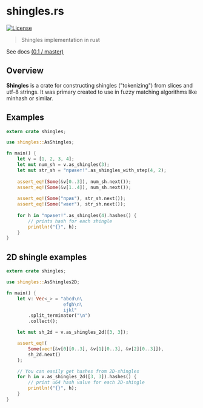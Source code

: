 shingles.rs
====

[![License](https://img.shields.io/badge/license-MIT-blue.svg)](https://raw.githubusercontent.com/dimack/shingles.rs/master/LICENSE)

>  Shingles implementation in rust

See docs [(0.1 / master)](https://dimack.github.io/shingles.rs/0.1/shingles/)

## Overview
**Shingles** is a crate for constructing shingles ("tokenizing") from slices and utf-8 strings.
It was primary created to use in fuzzy matching algorithms like minhash or similar.

## Examples
```rust
extern crate shingles;

use shingles::AsShingles;

fn main() {
    let v = [1, 2, 3, 4];
    let mut num_sh = v.as_shingles(3);
    let mut str_sh = "привет!".as_shingles_with_step(4, 2);
    
    assert_eq!(Some(&v[0..3]), num_sh.next());
    assert_eq!(Some(&v[1..4]), num_sh.next());
    
    assert_eq!(Some("прив"), str_sh.next());
    assert_eq!(Some("ивет"), str_sh.next());
    
    for h in "привет!".as_shingles(4).hashes() {
        // prints hash for each shingle
        println!("{}", h);
    }
}
```

## 2D shingle examples
```rust
extern crate shingles;

use shingles::AsShingles2D;

fn main() {
    let v: Vec<_> = "abcd\n\
                     efgh\n\
                     ijkl"
        .split_terminator("\n")
        .collect();

    let mut sh_2d = v.as_shingles_2d([3, 3]);

    assert_eq!(
        Some(vec![&v[0][0..3], &v[1][0..3], &v[2][0..3]]),
        sh_2d.next()
    );

    // You can easily get hashes from 2D-shingles
    for h in v.as_shingles_2d([3, 3]).hashes() {
        // print u64 hash value for each 2D-shingle
        println!("{}", h);
    }
}
```
